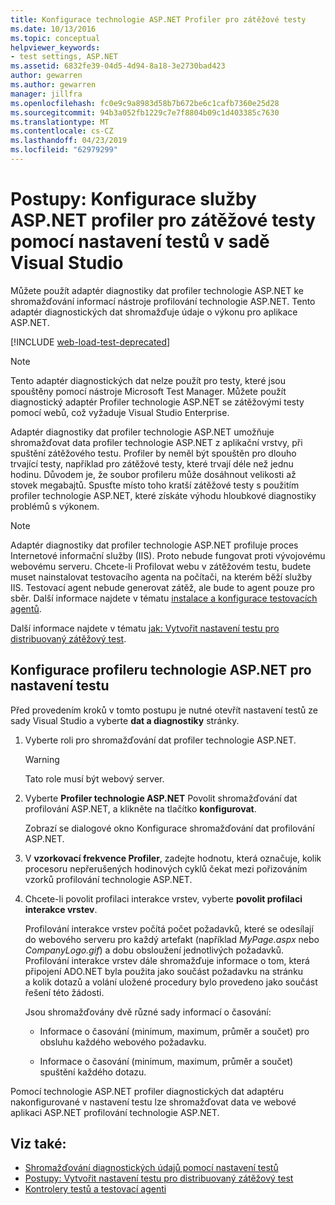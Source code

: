 ```yaml
---
title: Konfigurace technologie ASP.NET Profiler pro zátěžové testy
ms.date: 10/13/2016
ms.topic: conceptual
helpviewer_keywords:
- test settings, ASP.NET
ms.assetid: 6832fe39-04d5-4d94-8a18-3e2730bad423
author: gewarren
ms.author: gewarren
manager: jillfra
ms.openlocfilehash: fc0e9c9a8983d58b7b672be6c1cafb7360e25d28
ms.sourcegitcommit: 94b3a052fb1229c7e7f8804b09c1d403385c7630
ms.translationtype: MT
ms.contentlocale: cs-CZ
ms.lasthandoff: 04/23/2019
ms.locfileid: "62979299"
---
```

# <a name="how-to-configure-aspnet-profiler-for-load-tests-using-test-settings-in-visual-studio"></a>Postupy: Konfigurace služby ASP.NET profiler pro zátěžové testy pomocí nastavení testů v sadě Visual Studio

Můžete použít adaptér diagnostiky dat profiler technologie ASP.NET ke shromažďování informací nástroje profilování technologie ASP.NET. Tento adaptér diagnostických dat shromažďuje údaje o výkonu pro aplikace ASP.NET.

[!INCLUDE [web-load-test-deprecated](includes/web-load-test-deprecated.md)]

> [!NOTE]
> Tento adaptér diagnostických dat nelze použít pro testy, které jsou spouštěny pomocí nástroje Microsoft Test Manager. Můžete použít diagnostický adaptér Profiler technologie ASP.NET se zátěžovými testy pomocí webů, což vyžaduje Visual Studio Enterprise.

Adaptér diagnostiky dat profiler technologie ASP.NET umožňuje shromažďovat data profiler technologie ASP.NET z aplikační vrstvy, při spuštění zátěžového testu. Profiler by neměl být spouštěn pro dlouho trvající testy, například pro zátěžové testy, které trvají déle než jednu hodinu. Důvodem je, že soubor profileru může dosáhnout velikosti až stovek megabajtů. Spusťte místo toho kratší zátěžové testy s použitím profiler technologie ASP.NET, které získáte výhodu hloubkové diagnostiky problémů s výkonem.

> [!NOTE]
> Adaptér diagnostiky dat profiler technologie ASP.NET profiluje proces Internetové informační služby (IIS). Proto nebude fungovat proti vývojovému webovému serveru. Chcete-li Profilovat webu v zátěžovém testu, budete muset nainstalovat testovacího agenta na počítači, na kterém běží služby IIS. Testovací agent nebude generovat zátěž, ale bude to agent pouze pro sběr. Další informace najdete v tématu [instalace a konfigurace testovacích agentů](../test/lab-management/install-configure-test-agents.md).

Další informace najdete v tématu [jak: Vytvořit nastavení testu pro distribuovaný zátěžový test](../test/how-to-create-a-test-setting-for-a-distributed-load-test.md).

## <a name="configure-the-aspnet-profiler-for-your-test-settings"></a>Konfigurace profileru technologie ASP.NET pro nastavení testu

Před provedením kroků v tomto postupu je nutné otevřít nastavení testů ze sady Visual Studio a vyberte **dat a diagnostiky** stránky.

1. Vyberte roli pro shromažďování dat profiler technologie ASP.NET.

    > [!WARNING]
    > Tato role musí být webový server.

2. Vyberte **Profiler technologie ASP.NET** Povolit shromažďování dat profilování ASP.NET, a klikněte na tlačítko **konfigurovat**.

     Zobrazí se dialogové okno Konfigurace shromažďování dat profilování ASP.NET.

3. V **vzorkovací frekvence Profiler**, zadejte hodnotu, která označuje, kolik procesoru nepřerušených hodinových cyklů čekat mezi pořizováním vzorků profilování technologie ASP.NET.

4. Chcete-li povolit profilaci interakce vrstev, vyberte **povolit profilaci interakce vrstev**.

     Profilování interakce vrstev počítá počet požadavků, které se odesílají do webového serveru pro každý artefakt (například *MyPage.aspx* nebo *CompanyLogo.gif*) a dobu obsloužení jednotlivých požadavků. Profilování interakce vrstev dále shromažďuje informace o tom, která připojení ADO.NET byla použita jako součást požadavku na stránku a kolik dotazů a volání uložené procedury bylo provedeno jako součást řešení této žádosti.

     Jsou shromažďovány dvě různé sady informací o časování:

    - Informace o časování (minimum, maximum, průměr a součet) pro obsluhu každého webového požadavku.

    - Informace o časování (minimum, maximum, průměr a součet) spuštění každého dotazu.

Pomocí technologie ASP.NET profiler diagnostických dat adaptéru nakonfigurované v nastavení testu lze shromažďovat data ve webové aplikaci ASP.NET profilování technologie ASP.NET.

## <a name="see-also"></a>Viz také:

- [Shromažďování diagnostických údajů pomocí nastavení testů](../test/collect-diagnostic-information-using-test-settings.md)
- [Postupy: Vytvořit nastavení testu pro distribuovaný zátěžový test](../test/how-to-create-a-test-setting-for-a-distributed-load-test.md)
- [Kontrolery testů a testovací agenti](configure-test-agents-and-controllers-for-load-tests.md)